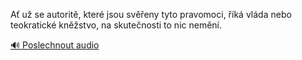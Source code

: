 
Ať už se autoritě, které jsou svěřeny tyto pravomoci, říká vláda nebo teokratické kněžstvo, na skutečnosti to nic nemění.

[🔊 Poslechnout audio](/data/7-paragraphs/audio/chapter_145/para_007-A-u-se-autorit-kter-jsou-sveny-tyto-pravomo.mp3)
